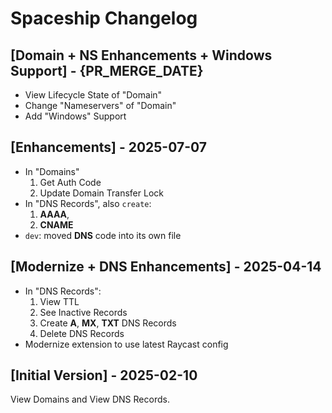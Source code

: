 # Spaceship Changelog

## [Domain + NS Enhancements + Windows Support] - {PR_MERGE_DATE}

- View Lifecycle State of "Domain"
- Change "Nameservers" of "Domain"
- Add "Windows" Support

## [Enhancements] - 2025-07-07

- In "Domains"
    1. Get Auth Code
    2. Update Domain Transfer Lock
- In "DNS Records", also `create`:
    1. **AAAA**,
    2. **CNAME**
- `dev`: moved **DNS** code into its own file

## [Modernize + DNS Enhancements] - 2025-04-14

- In "DNS Records": 
    1. View TTL
    2. See Inactive Records
    3. Create **A**, **MX**, **TXT** DNS Records
    4. Delete DNS Records
- Modernize extension to use latest Raycast config

## [Initial Version] - 2025-02-10

View Domains and View DNS Records.